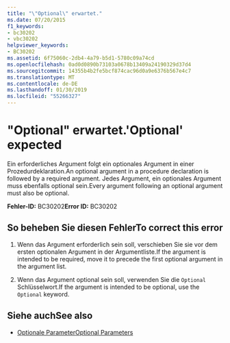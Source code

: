 ```yaml
---
title: "\"Optional\" erwartet."
ms.date: 07/20/2015
f1_keywords:
- bc30202
- vbc30202
helpviewer_keywords:
- BC30202
ms.assetid: 6f75060c-2db4-4a79-b5d1-5780c09a74cd
ms.openlocfilehash: 0ad0d0890b73103a0678b13409a24190329d37d4
ms.sourcegitcommit: 14355b4b2fe5bcf874cac96d0a9e6376b567e4c7
ms.translationtype: MT
ms.contentlocale: de-DE
ms.lasthandoff: 01/30/2019
ms.locfileid: "55266327"
---
```

# <a name="optional-expected"></a><span data-ttu-id="6bb62-102">"Optional" erwartet.</span><span class="sxs-lookup"><span data-stu-id="6bb62-102">'Optional' expected</span></span>
<span data-ttu-id="6bb62-103">Ein erforderliches Argument folgt ein optionales Argument in einer Prozedurdeklaration.</span><span class="sxs-lookup"><span data-stu-id="6bb62-103">An optional argument in a procedure declaration is followed by a required argument.</span></span> <span data-ttu-id="6bb62-104">Jedes Argument, ein optionales Argument muss ebenfalls optional sein.</span><span class="sxs-lookup"><span data-stu-id="6bb62-104">Every argument following an optional argument must also be optional.</span></span>  
  
 <span data-ttu-id="6bb62-105">**Fehler-ID:** BC30202</span><span class="sxs-lookup"><span data-stu-id="6bb62-105">**Error ID:** BC30202</span></span>  
  
## <a name="to-correct-this-error"></a><span data-ttu-id="6bb62-106">So beheben Sie diesen Fehler</span><span class="sxs-lookup"><span data-stu-id="6bb62-106">To correct this error</span></span>  
  
1.  <span data-ttu-id="6bb62-107">Wenn das Argument erforderlich sein soll, verschieben Sie sie vor dem ersten optionalen Argument in der Argumentliste.</span><span class="sxs-lookup"><span data-stu-id="6bb62-107">If the argument is intended to be required, move it to precede the first optional argument in the argument list.</span></span>  
  
2.  <span data-ttu-id="6bb62-108">Wenn das Argument optional sein soll, verwenden Sie die `Optional` Schlüsselwort.</span><span class="sxs-lookup"><span data-stu-id="6bb62-108">If the argument is intended to be optional, use the `Optional` keyword.</span></span>  
  
## <a name="see-also"></a><span data-ttu-id="6bb62-109">Siehe auch</span><span class="sxs-lookup"><span data-stu-id="6bb62-109">See also</span></span>
- [<span data-ttu-id="6bb62-110">Optionale Parameter</span><span class="sxs-lookup"><span data-stu-id="6bb62-110">Optional Parameters</span></span>](../../../visual-basic/programming-guide/language-features/procedures/optional-parameters.md)
